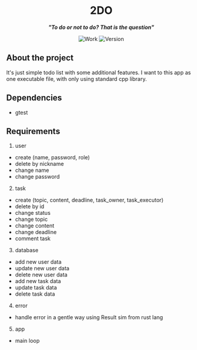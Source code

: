 <div align="center">

# 2DO

***"To do or not to do? That is the question"***

![Work](https://img.shields.io/badge/work-in_progress-yellow.svg)
![Version](https://img.shields.io/badge/version-0.0.1-blue.svg)

</div>

## About the project

It's just simple todo list with some additional features. I want to this app as one executable file, with only using standard cpp library.

## Dependencies
- gtest

## Requirements
1. user
- create (name, password, role)
- delete by nickname
- change name
- change password
2. task
- create (topic, content, deadline, task_owner, task_executor)
- delete by id
- change status
- change topic
- change content
- change deadline
- comment task
3. database
- add new user data
- update new user data
- delete new user data
- add new task data
- update task data
- delete task data
4. error
- handle error in a gentle way using Result sim from rust lang
5. app
- main loop





